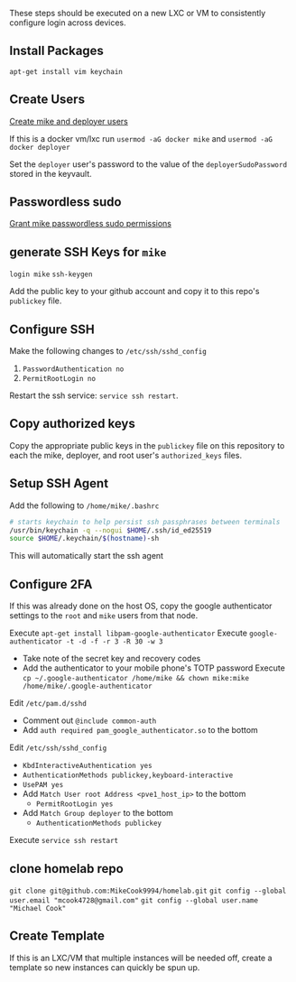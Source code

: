 These steps should be executed on a new LXC or VM to consistently configure login across devices.

## Install Packages

`apt-get install vim keychain`

## Create Users

[Create mike and deployer users](./configure-proxmox-host.md#create-users)

If this is a docker vm/lxc run `usermod -aG docker mike` and `usermod -aG docker deployer`

Set the `deployer` user's password to the value of the `deployerSudoPassword` stored in the keyvault.

## Passwordless sudo

[Grant mike passwordless sudo permissions](./configure-proxmox-host.md#passwordless-sudo)

## generate SSH Keys for `mike`

`login mike`
`ssh-keygen`

Add the public key to your github account and copy it to this repo's `publickey` file.

## Configure SSH

Make the following changes to `/etc/ssh/sshd_config`

1. `PasswordAuthentication no`
2. `PermitRootLogin no`

Restart the ssh service: `service ssh restart`.

## Copy authorized keys

Copy the appropriate public keys in the `publickey` file on this repository to each the mike, deployer, and root user's `authorized_keys` files.

## Setup SSH Agent

Add the following to `/home/mike/.bashrc`

```bash
# starts keychain to help persist ssh passphrases between terminals 
/usr/bin/keychain -q --nogui $HOME/.ssh/id_ed25519
source $HOME/.keychain/$(hostname)-sh
```

This will automatically start the ssh agent

## Configure 2FA

If this was already done on the host OS, copy the google authenticator settings to the `root` and `mike` users from that node.

Execute `apt-get install libpam-google-authenticator`
Execute `google-authenticator -t -d -f -r 3 -R 30 -w 3`
  * Take note of the secret key and recovery codes
  * Add the authenticator to your mobile phone's TOTP password
Execute `cp ~/.google-authenticator /home/mike && chown mike:mike /home/mike/.google-authenticator`

Edit `/etc/pam.d/sshd`
  * Comment out `@include common-auth`
  * Add `auth required pam_google_authenticator.so` to the bottom

Edit `/etc/ssh/sshd_config`
  * `KbdInteractiveAuthentication yes`
  * `AuthenticationMethods publickey,keyboard-interactive`
  * `UsePAM yes`
  * Add `Match User root Address <pve1_host_ip>` to the bottom
    * `PermitRootLogin yes`
  * Add `Match Group deployer` to the bottom
    * `AuthenticationMethods publickey`

Execute `service ssh restart`

## clone homelab repo

`git clone git@github.com:MikeCook9994/homelab.git`
`git config --global user.email "mcook4728@gmail.com"`
`git config --global user.name "Michael Cook"`

## Create Template

If this is an LXC/VM that multiple instances will be needed off, create a template so new instances can quickly be spun up.
